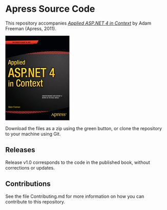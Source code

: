 # Apress Source Code

This repository accompanies [*Applied ASP.NET 4 in Context*](http://www.apress.com/9781430234678) by Adam Freeman (Apress, 2011).

![Cover image](9781430234678.jpg)

Download the files as a zip using the green button, or clone the repository to your machine using Git.

## Releases

Release v1.0 corresponds to the code in the published book, without corrections or updates.

## Contributions

See the file Contributing.md for more information on how you can contribute to this repository.
